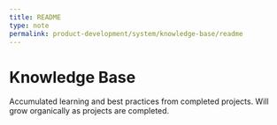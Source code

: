 ```yaml
---
title: README
type: note
permalink: product-development/system/knowledge-base/readme
---
```


# Knowledge Base

Accumulated learning and best practices from completed projects. Will grow organically as projects are completed.
